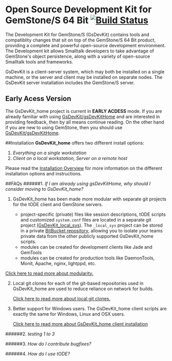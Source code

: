 # Open Source Development Kit for GemStone/S 64 Bit [![Build Status](https://travis-ci.org/GsDevKit/GsDevKit_home.svg?branch=master)](https://travis-ci.org/GsDevKit/GsDevKit_home)

The Development Kit for GemStone/S (GsDevKit) contains tools and compatiblity changes that sit on top of the GemStone/S 64 Bit product, providing a complete and powerful open-source development environment. The Development kit allows Smalltalk developers to take advantage of GemStone's object persistence, along with a variety of open-source Smalltalk tools and frameworks.

GsDevKit is a client-server system, which may both be installed on a single machine, or the server and client may be installed on separate nodes. The GsDevKit server installation includes the GemStone/S server.

## Early Acess Version
The GsDevKit_home project is current in **EARLY ACDESS** mode. If you are already familiar with using [GsDevKit/gsDevKitHome][1] and are interested in providing feedback, then by all means continue reading. On the other hand if you are new to using GemStone, then you should use [GsDevKit/gsDevKitHome][1].

##Installation
**GsDevKit_home** offers two different install options:  

1. *Everything on a single workstation*
2. *Client on a local workstation, Server on a remote host*

Please read the [Installation Overview][2] for more information on the different installation options and instructions.

##FAQs
######1. *If I am already using gsDevKitHome, why should I consider moving to GsDevKit_home?*

1. GsDevKit_home has been made more modular with separate git projects for the tODE client and GemStone servers.  

    - project-specific (private) files like session descriptions, tODE scripts and customized `system.conf` files are located in a separate git project [(GsDevKit_local_sys][5]). The `_local_sys` project can be stored in a private [BitBucket repository][6], allowing you to isolate your teams private data from the other publicly supported GsDevKit_home scripts.
    - modules can be created for development clients like Jade and GemTools
    - modules can be created for production tools like DaemonTools, Monit, Apache, nginx, lightppd, etc.

 [Click here to read more about modularity.][3]

2. Local git clones for each of the git-based repositories used in GsDevKit_home are used to reduce reliance on network for builds. 

   [Click here to read more about local git clones.][4]

3. Better support for Windows users. The GsDevKit_home client scripts are exactly the same for Windows, Linux and OSX users.

   [Click here to read more about GsDevKit_home client installation][7]

######2. *testing 1 to 3*

######3. *How do I contribute bugfixes?*

######4. *How do I use tODE?*


[1]: https://github.com/GsDevKit/gsDevKitHome#open-source-development-kit-for-gemstones-64-bit-
[2]: docs/installation#installation-overview
[3]: docs/FAQs/moreModular.md
[4]: docs/FAQs/localGitClones.md
[5]: https://github.com/GsDevKit/GsDevKit_sys_local
[6]: https://bitbucket.org/
[7]: docs/installation/installDevKitClient.md#install-client
